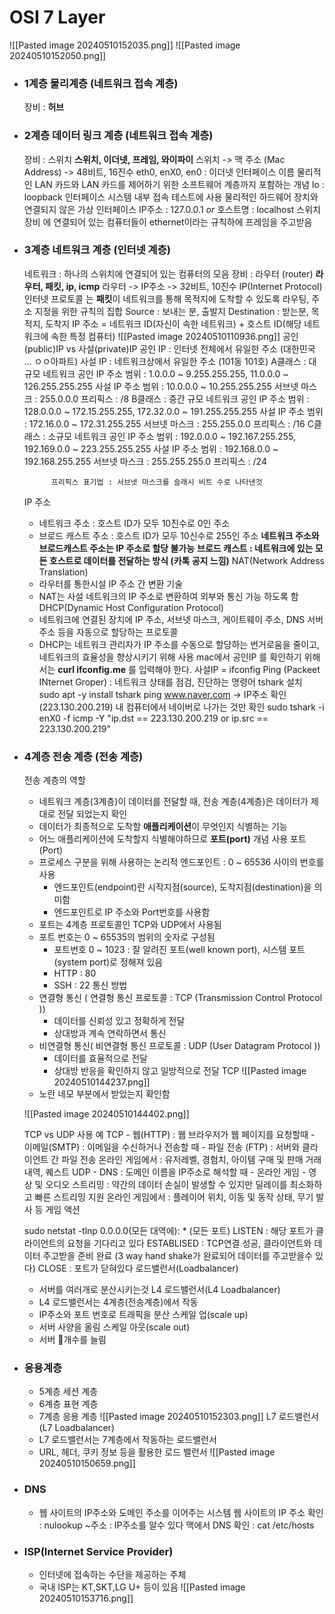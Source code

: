 # OSI 7 Layer
![[Pasted image 20240510152035.png]]
![[Pasted image 20240510152050.png]]
- ### 1계층 물리계층 (네트워크 접속 계층)
	장비 : **허브**
	
- ### 2계층 데이터 링크 계층 (네트워크 접속 계층)
	장비 : 스위치
	**스위치, 이더넷, 프레임, 와이파이**
	스위치 -> 맥 주소 (Mac Address) -> 48비트, 16진수
	eth0, enX0, en0 : 이더넷 인터페이스 이름
		물리적인 LAN 카드와 LAN 카드를 제어하기 위한 소프트웨어 계층까지 포함하는 개념
	lo : loopback 인터페이스
		시스템 내부 접속 테스트에 사용
		물리적인 하드웨어 장치와 연결되지 않은 가상 인터페이스
		IP주소 : 127.0.0.1 *or*  호스트명 : localhost
	스위치장비 에 연결되어 있는 컴퓨터들이 ethernet이라는 규칙하에 프레임을 주고받음


- ### 3계층 네트워크 계층 (인터넷 계층)
	네트워크 : 하나의 스위치에 연결되어 있는 컴퓨터의 모음
	장비 : 라우터 (router)
	**라우터, 패킷, ip, icmp**
	라우터 -> IP주소 -> 32비트, 10진수
	IP(Internet Protocol)
		인터넷 프로토콜 는 **패킷**이 네트워크를 통해 목적지에 도착할 수 있도록 라우팅, 주소 지정을 위한 규칙의 집합
	Source : 보내는 분, 출발지
	Destination : 받는분, 목적지, 도착지
	IP 주소 = 네트워크 ID(자신이 속한 네트워크) + 호스트 ID(해당 네트워크에 속한 특정 컴퓨터)
	![[Pasted image 20240510110936.png]]
	공인(public)IP vs 사설(private)IP
		공인 IP : 인터넷 전체에서 유일한 주소
			(대한민국 ... ㅇㅇ아파트)
		사설 IP : 네트워크상에서 유일한 주소
			(101동 101호)
	A클래스 : 대규모 네트워크
		공인 IP 주소 범위 : 1.0.0.0 ~ 9.255.255.255, 11.0.0.0 ~ 126.255.255.255
		사설 IP 주소 범위 : 10.0.0.0 ~ 10.255.255.255
			서브넷 마스크 : 255.0.0.0
			프리픽스 : /8
	B클래스 : 중간 규모 네트워크
		공인 IP 주소 범위 : 128.0.0.0 ~ 172.15.255.255, 172.32.0.0 ~ 191.255.255.255
		사설 IP 주소 범위 : 172.16.0.0 ~ 172.31.255.255
			서브넷 마스크 : 255.255.0.0
			프리픽스 : /16
	C클래스 : 소규모 네트워크
		공인 IP 주소 범위 : 192.0.0.0 ~ 192.167.255.255, 192.169.0.0 ~ 223.255.255.255
		사설 IP 주소 범위 : 192.168.0.0 ~ 192.168.255.255
			서브넷 마스크 : 255.255.255.0
			프리픽스 : /24
			
			프리픽스 표기법 : 서브넷 마스크를 슬래시 비트 수로 나타낸것
			
	IP 주소
	- 네트워크 주소 : 호스트 ID가 모두 10진수로 0인 주소
	- 브로드 캐스트 주소 : 호스트 ID가 모두 10신수로 255인 주소
		**네트워크 주소와 브로드캐스트 주소는 IP 주소로 할당 불가능**
		**브로드 캐스트 : 네트워크에 있는 모든 호스트로 데이터를 전달하는 방식 (카톡 공지 느낌)** 
	NAT(Network Address Translation)
	- 라우터를 통한시설 IP 주소 간 변환 기술
	- NAT는 사설 네트워크의 IP 주소로 변환하여 외부와 통신 가능 하도록 함
	DHCP(Dynamic Host Configuration Protocol)
	- 네트워크에 연결된 장치에 IP 주소, 서브넷 마스크, 게이트웨이 주소, DNS 서버 주소 등을 자동으로 할당하는 프로토콜
	- DHCP는 네트워크 관리자가 IP 주소를 수동으로 할당하는 번거로움을 줄이고, 네트워크의 효율성을 향상시키기 위해 사용
	mac에서 공인IP 를 확인하기 위해서는 **curl ifconfig.me** 를 입력해야 한다.
		사설IP = ifconfig
	Ping (Packeet INternet Groper) : 네트워크 상태를 점검, 진단하는 명령어
	tshark 설치
		sudo apt -y install tshark
		ping www.naver.com -> IP주소 확인(223.130.200.219)
		내 컴퓨터에서 네이버로 나가는 것만 확인
		sudo tshark -i enX0 -f icmp -Y "ip.dst == 223.130.200.219 or ip.src == 223.130.200.219"

- ### 4계층 전송 계층 (전송 계층)
	전송 계층의 역할
	- 네트워크 계층(3계층)이 데이터를 전달할 때, 전송 계층(4계층)은 데이터가 제대로 전달 되었는지 확인
	- 데이터가 최종적으로 도착할 **애플리케이션**이 무엇인지 식별하는 기능
	- 어느 애플리케이션에 도착할지 식별해야하므로 **포트(port)** 개념 사용
	포트(Port)
	- 프로세스 구분을 위해 사용하는 논리적 엔드포인트 : 0 ~ 65536 사이의 번호를 사용
		- 엔드포인트(endpoint)란 시작지점(source), 도착지점(destination)을 의미함
		- 엔드포인트로 IP 주소와 Port번호를 사용함
	- 포트는 4계층 프로토콜인 TCP와 UDP에서 사용됨
	- 포트 번호는 0 ~ 65535의 범위의 숫자로 구성됨
		- 포트번호 0 ~ 1023 : 잘 알려진 포트(well known port), 시스템 포트(system port)로 정해져 있음
		- HTTP : 80
		- SSH : 22
	통신 방법
	- 연결형 통신 ( 연결형 통신 프로토콜 : TCP (Transmission Control Protocol ))
		- 데이터를 신뢰성 있고 정확하게 전달
		- 상대방과 계속 연락하면서 통신
	- 비연결형 통신( 비연결형 통신 프로토콜 : UDP (User Datagram Protocol ))
		- 데이터를 효율적으로 전달
		- 상대방 반응을 확인하지 않고 일방적으로 전달
	TCP 
	![[Pasted image 20240510144237.png]]
	- 노란 네모 부분에서 받았는지 확인함
	
	![[Pasted image 20240510144402.png]]

	TCP vs UDP 사용 예
		TCP
		- 웹(HTTP) : 웹 브라우저가 웹 페이지를 요청할때
		- 이메일(SMTP) : 이메일을 수신하거나 전송할 때
		- 파일 전송 (FTP) : 서버와 클라이언트 간 파일 전송
		온라인 게임에서 : 유저레벨, 경험치, 아이템 구매 및 판매 거래 내역, 퀘스트
		UDP
		- DNS : 도메인 이름을 IP주소로 해석할 때
		- 온라인 게임
		- 영상 및 오디오 스트리밍 : 약간의 데이터 손실이 발생할 수 있지만 딜레이를 최소화하고 빠른 스트리밍 지원
		온라인 게임에서 : 플레이어 위치, 이동 및 동작 상태, 무기 발사 등 게임 액션
		
	sudo netstat -tlnp
		0.0.0.0(모든 대역에): * (모든 포트)
	LISTEN : 해당 포트가 클라이언트의 요청을 기다리고 있다
	ESTABLISED : TCP연결 성공, 클라이언트와 데이터 주고받을 준비 완료
		(3 way hand shake가 완료되어 데이터를 주고받을수 있다)
	CLOSE : 포트가 닫혀있다
	로드밸런서(Loadbalancer)
	- 서버를 여러개로 분산시키는것
	L4 로드밸런서(L4 Loadbalancer)
	- L4 로드밸런서는 4계층(전송계층)에서 작동
	- IP주소와 포트 번호로 트래픽을 분산
	스케일 업(scale up)
	- 서버 사양을 올림
	스케일 아웃(scale out)
	- 서버 개수를 늘림


- ### 응용계층
	- 5계층 세션 계층
	- 6계층 표현 계층
	- 7계층 응용 계층
![[Pasted image 20240510152303.png]]
	L7 로드밸런서(L7 Loadbalancer)
	- L7 로드밸런서는 7계층에서 작동하는 로드밸런서
	- URL, 헤더, 쿠키 정보 등을 활용한 로드 밸런서
![[Pasted image 20240510150659.png]]
- ### DNS
	- 웹 사이트의 IP주소와 도메인 주소를 이어주는 시스템
	웹 사이트의 IP 주소 확인 : nulookup ~주소 : IP주소를 알수 있다
	맥에서 DNS 확인 : cat /etc/hosts
- ### ISP(Internet Service Provider)
	- 인터넷에 접속하는 수단을 제공하는 주체
	- 국내 ISP는 KT,SKT,LG U+ 등이 있음
	![[Pasted image 20240510153716.png]]